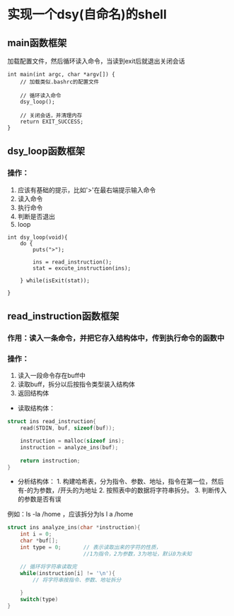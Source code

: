 # 实现一个dsy(自命名)的shell

## main函数框架

加载配置文件，然后循环读入命令，当读到exit后就退出关闭会话

```
int main(int argc, char *argv[]) {
    // 加载类似.bashrc的配置文件

    // 循环读入命令
    dsy_loop();

    // 关闭会话，并清理内存
    return EXIT_SUCCESS;
}
```

## dsy_loop函数框架

### 操作：

   1. 应该有基础的提示，比如'>'在最右端提示输入命令
   2. 读入命令
   3. 执行命令
   4. 判断是否退出
   5. loop

```
int dsy_loop(void){
    do {
        puts(">");

        ins = read_instruction();
        stat = excute_instruction(ins);

    } while(isExit(stat));
    
}
```

## read_instruction函数框架

### 作用：读入一条命令，并把它存入结构体中，传到执行命令的函数中

### 操作：
   1. 读入一段命令存在buff中
   2. 读取buff，拆分以后按指令类型装入结构体
   3. 返回结构体

   - 读取结构体：

```c
struct ins read_instruction{
    read(STDIN, buf, sizeof(buf));

    instruction = malloc(sizeof ins);
    instruction = analyze_ins(buf);
    
    return instruction;
}
```

   - 分析结构体：
    1. 构建哈希表，分为指令、参数、地址，指令在第一位，然后有-的为参数，/开头的为地址
    2. 按照表中的数据将字符串拆分。
    3. 判断传入的参数是否有误

   例如：ls -la /home ，应该拆分为ls l a /home

```c
struct ins analyze_ins(char *instruction){
    int i = 0;
    char *buf[];
    int type = 0;       // 表示读取出来的字符的性质，
                        //1为指令，2为参数，3为地址，默认0为未知

    // 循环将字符串读取完
    while(instruction[i] != '\n'){
        // 将字符串按指令、参数、地址拆分
        
    }
    switch(type)
}
```
